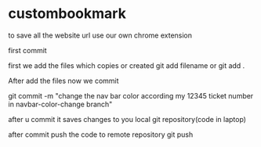 # custombookmark
to save all the website url use our own chrome extension

first commit 




first we add the files which copies or created 
git add filename or git add .


After add the files 
now we commit 

git commit -m "change the nav bar color according my 12345 ticket number in navbar-color-change branch"

after u commit it saves changes to you local git repository(code in laptop)



after commit push the code to remote repository
git push



